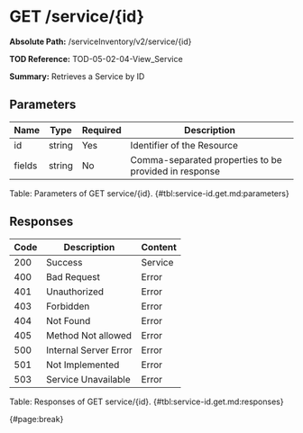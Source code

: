 <!--
    ATTENTION: This file was generated via gradle!
               Do NOT manually edit this file! Any such changes will be overwritten!
-->

# GET /service/{id}

**Absolute Path:** /serviceInventory/v2/service/{id}

**TOD Reference:** TOD-05-02-04-View_Service

**Summary:** Retrieves a Service by ID

## Parameters

| Name | Type | Required | Description |
| ------ | ------ | --- | ------------ |
| id | string | Yes | Identifier of the Resource |
| fields | string | No | Comma-separated properties to be provided in response |

Table: Parameters of GET service/{id}. {#tbl:service-id.get.md:parameters}

## Responses

| Code | Description | Content |
|------|-------------|---------|
| 200 | Success | Service |
| 400 | Bad Request | Error |
| 401 | Unauthorized | Error |
| 403 | Forbidden | Error |
| 404 | Not Found | Error |
| 405 | Method Not allowed | Error |
| 500 | Internal Server Error | Error |
| 501 | Not Implemented | Error |
| 503 | Service Unavailable | Error |

Table: Responses of GET service/{id}. {#tbl:service-id.get.md:responses}

{#page:break}
